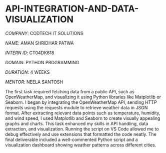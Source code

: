 # API-INTEGRATION-AND-DATA-VISUALIZATION

*COMPANY*: CODTECH IT SOLUTIONS

*NAME*: AMAN SHRIDHAR PATWA

*INTERN ID*: CT04DK618

*DOMAIN*: PYTHON PROGRAMMING

*DURATION*: 4 WEEKS

*MENTOR*: NEELA SANTOSH

The first task required fetching data from a public API, such as OpenWeatherMap, and visualizing it using Python libraries like Matplotlib or Seaborn. I began by integrating the OpenWeatherMap API, sending HTTP requests using the requests module to retrieve weather data in JSON format. After extracting relevant data points such as temperature, humidity, and wind speed, I used Matplotlib and Seaborn to create visually appealing graphs and charts. This task enhanced my skills in API handling, data extraction, and visualization. Running the script on VS Code allowed me to debug effectively and use extensions that formatted the code neatly. The final deliverable included a well-commented Python script and a visualization dashboard showing weather patterns across different cities.
